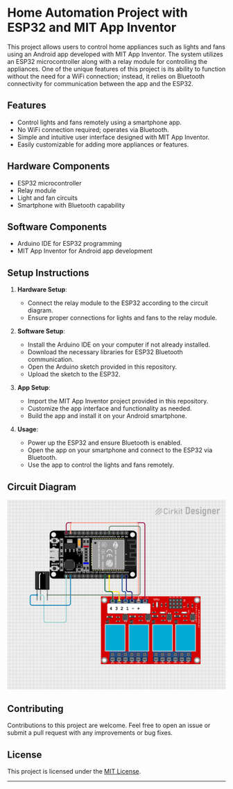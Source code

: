 # Home Automation Project with ESP32 and MIT App Inventor

This project allows users to control home appliances such as lights and fans using an Android app developed with MIT App Inventor. The system utilizes an ESP32 microcontroller along with a relay module for controlling the appliances. One of the unique features of this project is its ability to function without the need for a WiFi connection; instead, it relies on Bluetooth connectivity for communication between the app and the ESP32.

## Features

- Control lights and fans remotely using a smartphone app.
- No WiFi connection required; operates via Bluetooth.
- Simple and intuitive user interface designed with MIT App Inventor.
- Easily customizable for adding more appliances or features.

## Hardware Components

- ESP32 microcontroller
- Relay module
- Light and fan circuits
- Smartphone with Bluetooth capability

## Software Components

- Arduino IDE for ESP32 programming
- MIT App Inventor for Android app development
	
## Setup Instructions

1. **Hardware Setup**:
   - Connect the relay module to the ESP32 according to the circuit diagram.
   - Ensure proper connections for lights and fans to the relay module.

2. **Software Setup**:
   - Install the Arduino IDE on your computer if not already installed.
   - Download the necessary libraries for ESP32 Bluetooth communication.
   - Open the Arduino sketch provided in this repository.
   - Upload the sketch to the ESP32.

3. **App Setup**:
   - Import the MIT App Inventor project provided in this repository.
   - Customize the app interface and functionality as needed.
   - Build the app and install it on your Android smartphone.

4. **Usage**:
   - Power up the ESP32 and ensure Bluetooth is enabled.
   - Open the app on your smartphone and connect to the ESP32 via Bluetooth.
   - Use the app to control the lights and fans remotely.

## Circuit Diagram

![Screenshot](/Smart_Home_ESP32_Bluetooth_IR/Reference/esp32.png)


## Contributing

Contributions to this project are welcome. Feel free to open an issue or submit a pull request with any improvements or bug fixes.

## License

This project is licensed under the [MIT License](LICENSE).

---

